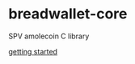 # breadwallet-core
SPV amolecoin C library

[getting started](https://github.com/breadwallet/breadwallet-core/wiki)
